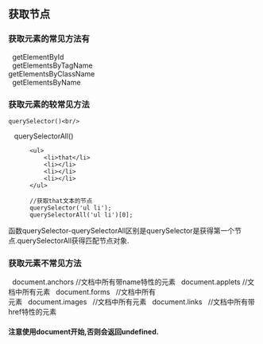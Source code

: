 ## 获取节点
### 获取元素的常见方法有
   getElementById<br/>
   getElementsByTagName<br/>
   getElementsByClassName<br/>
   getElementsByName
   

### 获取元素的较常见方法
    querySelector()<br/>
    querySelectorAll()
```
      <ul>
          <li>that</li>
          <li></li>
          <li></li>
          <li></li>
      </ul>
      
      //获取that文本的节点
      querySelector('ul li');
      querySelectorAll('ul li')[0];
 ```
 函数querySelector-querySelectorAll区别是querySelector是获得第一个节点.querySelectorAll获得匹配节点对象.
   
### 获取元素不常见方法
   document.anchors  //文档中所有带name特性的<a>元素
   document.applets  //文档中所有<applet>元素
   document.forms   //文档中所有<form>元素
   document.images   //文档中所有<img>元素
   document.links   //文档中所有带href特性的<a>元素
#### 注意使用document开始,否则会返回undefined.
